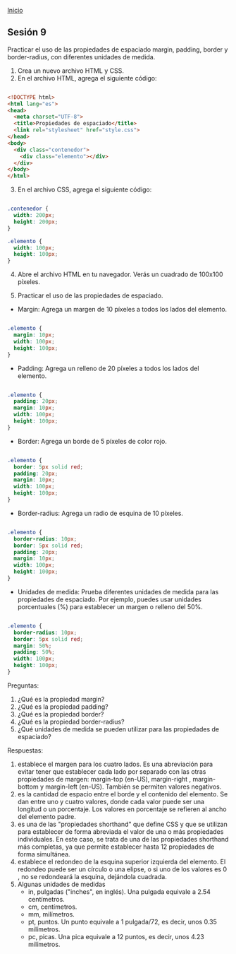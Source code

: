 <!-- No borrar o modificar -->
[Inicio](./index.md)

## Sesión 9 


<!-- Su documentación aquí -->

Practicar el uso de las propiedades de espaciado margin, padding, border y border-radius, con diferentes unidades de medida.

1. Crea un nuevo archivo HTML y CSS.
2. En el archivo HTML, agrega el siguiente código:

~~~html

<!DOCTYPE html>
<html lang="es">
<head>
  <meta charset="UTF-8">
  <title>Propiedades de espaciado</title>
  <link rel="stylesheet" href="style.css">
</head>
<body>
  <div class="contenedor">
    <div class="elemento"></div>
  </div>
</body>
</html>

~~~

3. En el archivo CSS, agrega el siguiente código:

~~~css

.contenedor {
  width: 200px;
  height: 200px;
}

.elemento {
  width: 100px;
  height: 100px;
}

~~~

4. Abre el archivo HTML en tu navegador. Verás un cuadrado de 100x100 píxeles.

5. Practicar el uso de las propiedades de espaciado.

* Margin: Agrega un margen de 10 píxeles a todos los lados del elemento.

~~~css

.elemento {
  margin: 10px;
  width: 100px;
  height: 100px;
}

~~~

* Padding: Agrega un relleno de 20 píxeles a todos los lados del elemento.

~~~css

.elemento {
  padding: 20px;
  margin: 10px;
  width: 100px;
  height: 100px;
}

~~~

* Border: Agrega un borde de 5 píxeles de color rojo.

~~~css

.elemento {
  border: 5px solid red;
  padding: 20px;
  margin: 10px;
  width: 100px;
  height: 100px;
}

~~~

* Border-radius: Agrega un radio de esquina de 10 píxeles.

~~~css

.elemento {
  border-radius: 10px;
  border: 5px solid red;
  padding: 20px;
  margin: 10px;
  width: 100px;
  height: 100px;
}

~~~

* Unidades de medida: Prueba diferentes unidades de medida para las propiedades de espaciado. Por ejemplo, puedes usar unidades porcentuales (%) para establecer un margen o relleno del 50%.

~~~css

.elemento {
  border-radius: 10px;
  border: 5px solid red;
  margin: 50%;
  padding: 50%;
  width: 100px;
  height: 100px;
}

~~~

Preguntas:
1. ¿Qué es la propiedad margin?
2. ¿Qué es la propiedad padding?
3. ¿Qué es la propiedad border?
4. ¿Qué es la propiedad border-radius?
5. ¿Qué unidades de medida se pueden utilizar para las propiedades de espaciado?

Respuestas:

1. establece el margen para los cuatro lados. Es una abreviación para evitar tener que establecer cada lado por separado con las otras propiedades de margen: margin-top (en-US), margin-right , margin-bottom y margin-left (en-US). También se permiten valores negativos.
2. es la cantidad de espacio entre el borde y el contenido del elemento. Se dan entre uno y cuatro valores, donde cada valor puede ser una longitud o un porcentaje. Los valores en porcentaje se refieren al ancho del elemento padre.
3. es una de las "propiedades shorthand" que define CSS y que se utilizan para establecer de forma abreviada el valor de una o más propiedades individuales. En este caso, se trata de una de las propiedades shorthand más completas, ya que permite establecer hasta 12 propiedades de forma simultánea.
4. establece el redondeo de la esquina superior izquierda del elemento. El redondeo puede ser un círculo o una elipse, o si uno de los valores es 0 , no se redondeará la esquina, dejándola cuadrada.
5. Algunas unidades de medidas
    * in, pulgadas ("inches", en inglés). Una pulgada equivale a 2.54 centímetros.
    * cm, centímetros.
    * mm, milímetros.
    * pt, puntos. Un punto equivale a 1 pulgada/72, es decir, unos 0.35 milímetros.
    * pc, picas. Una pica equivale a 12 puntos, es decir, unos 4.23 milímetros.